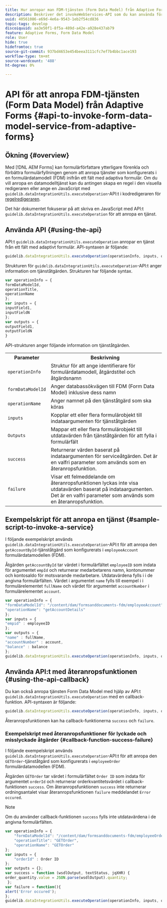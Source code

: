 ```yaml
---
title: Hur anropar man FDM-tjänsten (Form Data Model) från Adaptive Forms med API:er?
description: Beskriver det invokeWebServices-API som du kan använda för att anropa webbtjänster som skrivits i WSDL från ett adaptivt formulärfält.
uuid: 40561086-e69d-4e6a-9543-1eb2f54cd836
topic-tags: develop
discoiquuid: aa3e50f1-8f5a-489d-a42e-a928e437ab79
feature: Adaptive Forms, Form Data Model
role: User
hide: true
hidefromtoc: true
source-git-commit: 937bd4653e454beea3111cfc7ef7b4bbc1ace193
workflow-type: tm+mt
source-wordcount: '488'
ht-degree: 0%

---
```



# API för att anropa FDM-tjänsten (Form Data Model) från Adaptive Forms {#api-to-invoke-form-data-model-service-from-adaptive-forms}

## Ökning {#overview}

Med [!DNL AEM Forms] kan formulärförfattare ytterligare förenkla och förbättra formulärfyllningen genom att anropa tjänster som konfigurerats i en formulärdatamodell (FDM) inifrån ett fält med adaptiva formulär. Om du vill anropa en datamodelltjänst kan du antingen skapa en regel i den visuella redigeraren eller ange en JavaScript med `guidelib.dataIntegrationUtils.executeOperation`-API:t i kodredigeraren för [regelredigeraren](rule-editor.md).

Det här dokumentet fokuserar på att skriva en JavaScript med API:t `guidelib.dataIntegrationUtils.executeOperation` för att anropa en tjänst.

## Använda API {#using-the-api}

API:t `guidelib.dataIntegrationUtils.executeOperation` anropar en tjänst från ett fält med adaptivt formulär. API-syntaxen är följande:

```javascript
guidelib.dataIntegrationUtils.executeOperation(operationInfo, inputs, outputs)
```

Strukturen för `guidelib.dataIntegrationUtils.executeOperation`-API:t anger information om tjänståtgärden. Strukturen har följande syntax.

```javascript
var operationInfo = {
formDataModelId,
operationTitle,
operationName
};
var inputs = {
inputField1,
inputFieldN
};
var outputs = {
outputField1,
outputFieldN
}
```

API-strukturen anger följande information om tjänståtgärden.

<table>
 <tbody>
  <tr>
   <th>Parameter</th>
   <th>Beskrivning</th>
  </tr>
  <tr>
   <td><code>operationInfo</code></td>
   <td>Struktur för att ange identifierare för formulärdatamodell, åtgärdstitel och åtgärdsnamn</td>
  </tr>
  <tr>
   <td><code>formDataModelId</code></td>
   <td>Anger databassökvägen till FDM (Form Data Model) inklusive dess namn</td>
  </tr>
  <tr>
   <td><code>operationName</code></td>
   <td>Anger namnet på den tjänståtgärd som ska köras</td>
  </tr>
  <tr>
   <td><code>inputs</code></td>
   <td>Kopplar ett eller flera formulärobjekt till indataargumenten för tjänståtgärden</td>
  </tr>
  <tr>
   <td><code>Outputs</code></td>
   <td>Mappar ett eller flera formulärobjekt till utdatavärden från tjänståtgärden för att fylla i formulärfält <br /> </td>
  </tr>
  <tr>
   <td><code>success</code></td>
   <td>Returnerar värden baserat på indataargumenten för serviceåtgärden. Det är en valfri parameter som används som en återanropsfunktion.<br /> </td>
  </tr>
  <tr>
   <td><code>failure</code></td>
   <td>Visar ett felmeddelande om återanropsfunktionen lyckas inte visa utdatavärden baserat på indataargumenten. Det är en valfri parameter som används som en återanropsfunktion.<br /> </td>
  </tr>
 </tbody>
</table>

## Exempelskript för att anropa en tjänst {#sample-script-to-invoke-a-service}

I följande exempelskript används `guidelib.dataIntegrationUtils.executeOperation`-API:t för att anropa den `getAccountById`-tjänståtgärd som konfigurerats i `employeeAccount` formulärdatamodellen (FDM).

Åtgärden `getAccountById` tar värdet i formulärfältet `employeeID` som indata för argumentet `empId` och returnerar medarbetarens namn, kontonummer och kontosaldo för motsvarande medarbetare. Utdatavärdena fylls i i de angivna formulärfälten. Värdet i argumentet `name` fylls till exempel i i formulärelementet `fullName` och värdet för argumentet `accountNumber` i formulärelementet `account`.

```javascript
var operationInfo = {
"formDataModelId": "/content/dam/formsanddocuments-fdm/employeeAccount",
"operationName": "getAccountDetails"
};
var inputs = {
"empid" : employeeID
};
var outputs = {
"name" : fullName,
"accountNumber" : account,
"balance" : balance
};
guidelib.dataIntegrationUtils.executeOperation(operationInfo, inputs, outputs);
```

## Använda API:t med återanropsfunktionen {#using-the-api-callback}

Du kan också anropa tjänsten Form Data Model med hjälp av API:t `guidelib.dataIntegrationUtils.executeOperation` med en callback-funktion. API-syntaxen är följande:

```javascript
guidelib.dataIntegrationUtils.executeOperation(operationInfo, inputs, outputs, callbackFunction)
```

Återanropsfunktionen kan ha callback-funktionerna `success` och `failure`.

### Exempelskript med återanropsfunktioner för lyckade och misslyckade åtgärder {#callback-function-success-failure}

I följande exempelskript används `guidelib.dataIntegrationUtils.executeOperation`-API:t för att anropa den `GETOrder`-tjänståtgärd som konfigurerats i `employeeOrder` formulärdatamodellen (FDM).

Åtgärden `GETOrder` tar värdet i formulärfältet `Order ID` som indata för argumentet `orderId` och returnerar orderkvantitetsvärdet i callback-funktionen `success`.  Om återanropsfunktionen `success` inte returnerar ordningsantalet visar återanropsfunktionen `failure` meddelandet `Error occured`.

>[!NOTE]
>
> Om du använder callback-funktionen `success` fylls inte utdatavärdena i de angivna formulärfälten.

```javascript
var operationInfo = {
    "formDataModelId": "/content/dam/formsanddocuments-fdm/employeeOrder",
    "operationTitle": "GETOrder",
    "operationName": "GETOrder"
};
var inputs = {
    "orderId" : Order ID
};
var outputs = {};
var success = function (wsdlOutput, textStatus, jqXHR) {
order_quantity.value = JSON.parse(wsdlOutput).quantity;
 };
var failure = function(){
alert('Error occured');
};
guidelib.dataIntegrationUtils.executeOperation(operationInfo, inputs, outputs, success, failure);
```
